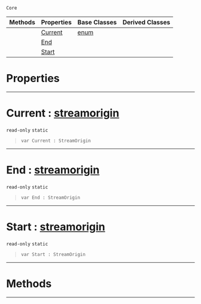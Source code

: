  `Core`

|Methods|Properties|Base Classes|Derived Classes|
|---|---|---|---|
| |[ Current](https://github.com/ZilchEngine/ZilchDocs/blob/master/code_reference/nada_base_types/streamorigin.md#current-zilch-engine-docu)|[enum](https://github.com/ZilchEngine/ZilchDocs/blob/master/code_reference/nada_base_types/enum.md)| |
| |[ End](https://github.com/ZilchEngine/ZilchDocs/blob/master/code_reference/nada_base_types/streamorigin.md#end-zilch-engine-document)| | |
| |[ Start](https://github.com/ZilchEngine/ZilchDocs/blob/master/code_reference/nada_base_types/streamorigin.md#start-zilch-engine-docume)| | |


 #  Properties


---  
 #  Current : [streamorigin](https://github.com/ZilchEngine/ZilchDocs/blob/master/code_reference/nada_base_types/streamorigin.md)

 `read-only` `static`

> 
> ``` lang=cpp, name=Nada
> var Current : StreamOrigin


---  
 #  End : [streamorigin](https://github.com/ZilchEngine/ZilchDocs/blob/master/code_reference/nada_base_types/streamorigin.md)

 `read-only` `static`

> 
> ``` lang=cpp, name=Nada
> var End : StreamOrigin


---  
 #  Start : [streamorigin](https://github.com/ZilchEngine/ZilchDocs/blob/master/code_reference/nada_base_types/streamorigin.md)

 `read-only` `static`

> 
> ``` lang=cpp, name=Nada
> var Start : StreamOrigin


---  
 #  Methods


---  
 

 